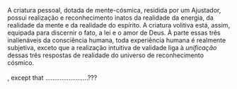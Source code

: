 ﻿ A criatura pessoal, dotada de mente-cósmica, residida por um Ajustador, possui realização e reconhecimento inatos da realidade da energia, da realidade da mente e da realidade do espírito. A criatura volitiva está, assim, equipada para discernir o fato, a lei e o amor de Deus. À parte essas três  inalienáveis da consciência humana, toda experiência humana é realmente subjetiva, exceto  que a realização intuitiva de validade liga à <I>unificação</I> dessas três respostas de realidade do universo de reconhecimento cósmico.<BR><BR>, except that ........................???<BR><BR><BR>